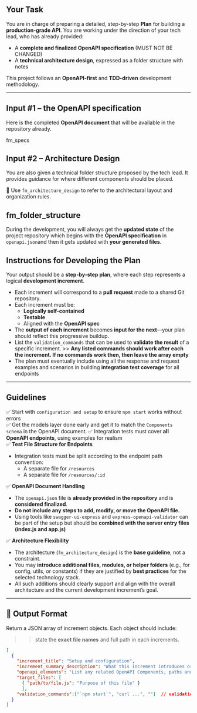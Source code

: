 ## Your Task

You are in charge of preparing a detailed, step-by-step **Plan** for building a **production-grade API**. You are working under the direction of your tech lead, who has already provided:

- A **complete and finalized OpenAPI specification** (MUST NOT BE CHANGED)
- A **technical architecture design**, expressed as a folder structure with notes

This project follows an **OpenAPI-first** and **TDD-driven** development methodology.

---

## Input #1 – the **OpenAPI specification**

Here is the completed **OpenAPI document** that will be available in the repository already.

fm_specs


## Input #2 – Architecture Design

You are also given a technical folder structure proposed by the tech lead. It provides guidance for where different components should be placed.

📁 Use `fm_architecture_design` to refer to the architectural layout and organization rules.

fm_folder_structure
---

During the development, you will always get the **updated state** of the project repository which begins with the **OpenAPI specification** in `openapi.json`and then it gets updated with **your generated files**.

## Instructions for Developing the Plan

Your output should be a **step-by-step plan**, where each step represents a logical **development increment**.

- Each increment will correspond to a **pull request** made to a shared Git repository.
- Each increment must be:
  - **Logically self-contained**
  - **Testable**
  - Aligned with the **OpenAPI spec** 
- The **output of each increment** becomes **input for the next**—your plan should reflect this progressive buildup.
- List the `validation_commands` that can be used to **validate the result** of a specific increment. 
      >> **Any listed commands should work after each the increment. If no commands work then, then leave the array empty**
- The plan must eventually include using all the response and request examples and scenarios in building **integration test coverage** for all endpoints 

---

## Guidelines

✅ Start with `configuration and setup` to ensure `npm start` works without errors  
✅ Get the models layer done early and get it to match the `Components schema` in the OpenAPI document.
✅ Integration tests must cover **all OpenAPI endpoints**, using examples for realism  
✅ **Test File Structure for Endpoints**
   * Integration tests must be split according to the endpoint path convention:
     * A separate file for `/resources`
     * A separate file for `/resources/:id`

✅ **OpenAPI Document Handling**
   * The `openapi.json` file is **already provided in the repository** and is **considered finalized**.
   * **Do not include any steps to add, modify, or move the OpenAPI file.**
   * Using tools like `swagger-ui-express` and `express-openapi-validator` can be part of the setup but should be **combined with the server entry files (index.js and app.js)** 

✅  **Architecture Flexibility**

   * The architecture (`fm_architecture_design`) is the **base guideline**, not a constraint.
   * You may **introduce additional files, modules, or helper folders** (e.g., for config, utils, or constants) if they are justified by **best practices** for the selected technology stack.
   * All such additions should clearly support and align with the overall architecture and the current development increment’s goal.


---

## 🧾 Output Format

Return a JSON array of increment objects. Each object should include:

>> state the **exact file names** and full path in each increments.

```json
[
  {
    "increment_title": "Setup and configuration",
    "increment_summary_description": "What this increment introduces or changes, used as the PR description.",
    "openapi_elements": "List any related OpenAPI Components, paths and operations (e.g., GET /badges)",
    "target_files": [
      { "path/to/file.js": "Purpose of this file" }
      ],
    "validation_commands":["`npm start`", "curl ...", ""]  // validation commands must work without errors after an increment. If no commands work yet, leave it empty.
  }
]
````
